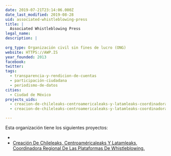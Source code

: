```yaml
---
date: 2019-07-21T23:14:06.000Z
date_last_modified: 2019-08-28
uid: associated-whistleblowing-press
title: |
  Associated Whistleblowing Press
legal_name: 
description: |
  
org_type: Organización civil sin fines de lucro (ONG)
website: HTTPS://AWP.IS
year_founded: 2013
facebook: 
twitter: 
tags:
  - transparencia-y-rendicion-de-cuentas
  - participación-ciudadana
  - periodismo-de-datos
cities: 
  - Ciudad de México
projects_uids:
  - creacion-de-chileleaks-centroamericaleaks-y-latamleaks-coordinadora-regional-de-las-plataformas-de-whistleblowing
  - creacion-de-chileleaks-centroamericaleaks-y-latamleaks-coordinadora-regional-de-las-plataformas-de-whistleblowing

---
```


Esta organización tiene los siguientes proyectos:

- [](/proyectos/creacion-de-chileleaks-centroamericaleaks-y-latamleaks-coordinadora-regional-de-las-plataformas-de-whistleblowing)
- [Creación De Chileleaks, Centroaméricaleaks Y  Latamleaks, Coordinadora Regional De Las Plataformas De Whistleblowing.](/proyectos/creacion-de-chileleaks-centroamericaleaks-y-latamleaks-coordinadora-regional-de-las-plataformas-de-whistleblowing)
